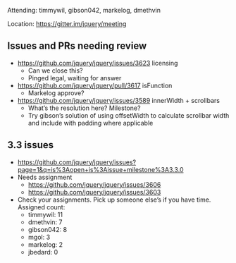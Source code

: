 Attending: timmywil, gibson042, markelog, dmethvin

Location: https://gitter.im/jquery/meeting

## Issues and PRs needing review
* https://github.com/jquery/jquery/issues/3623 licensing
  - Can we close this?
  - Pinged legal, waiting for answer
* https://github.com/jquery/jquery/pull/3617 isFunction
  - Markelog approve?
* https://github.com/jquery/jquery/issues/3589 innerWidth + scrollbars
  - What’s the resolution here? Milestone?
  - Try gibson’s solution of using offsetWidth to calculate scrollbar width and include with padding where applicable

## 3.3 issues 
* https://github.com/jquery/jquery/issues?page=1&q=is%3Aopen+is%3Aissue+milestone%3A3.3.0 
* Needs assignment
  - https://github.com/jquery/jquery/issues/3606 
  - https://github.com/jquery/jquery/issues/3603 
* Check your assignments. Pick up someone else’s if you have time. Assigned count:
  - timmywil: 11
  - dmethvin: 7
  - gibson042: 8
  - mgol: 3
  - markelog: 2
  - jbedard: 0
